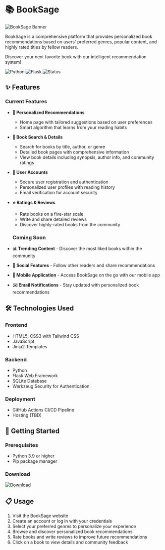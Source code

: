 # 📚 BookSage

![BookSage Banner](https://ibb.co/S7NrwLDd)

BookSage is a comprehensive platform that provides personalized book recommendations based on users' preferred genres, popular content, and highly rated titles by fellow readers. 

Discover your next favorite book with our intelligent recommendation system!




![Python](https://img.shields.io/badge/Python-3.9+-blue)
![Flask](https://img.shields.io/badge/Flask-2.0+-lightgrey)
![Status](https://img.shields.io/badge/Status-In%20Development-yellow)

## ✨ Features

### Current Features
- **🔮 Personalized Recommendations** 
  - Home page with tailored suggestions based on user preferences
  - Smart algorithm that learns from your reading habits

- **📖 Book Search & Details** 
  - Search for books by title, author, or genre
  - Detailed book pages with comprehensive information
  - View book details including synopsis, author info, and community ratings

- **👤 User Accounts** 
  - Secure user registration and authentication
  - Personalized user profiles with reading history
  - Email verification for account security

- **⭐ Ratings & Reviews** 
  - Rate books on a five-star scale
  - Write and share detailed reviews
  - Discover highly-rated books from the community

  ### Coming Soon
- **📊 Trending Content** - Discover the most liked books within the community
- **💬 Social Features** - Follow other readers and share recommendations
- **📱 Mobile Application** - Access BookSage on the go with our mobile app
- **✉️ Email Notifications** - Stay updated with personalized book recommendations

## 🛠️ Technologies Used

### Frontend
- HTML5, CSS3 with Tailwind CSS
- JavaScript
- Jinja2 Templates

### Backend
- Python
- Flask Web Framework
- SQLite Database
- Werkzeug Security for Authentication

### Deployment
- GitHub Actions CI/CD Pipeline
- Hosting (TBD)

## 🚀 Getting Started

### Prerequisites
- Python 3.9 or higher
- Pip package manager

### Download

[![Download](https://img.shields.io/badge/Download-Latest%20Release-blue?style=for-the-badge)](https://github.com/carterj7383/booksage_/releases/latest/download/booksage-app.zip)

## 📋 Usage

1. Visit the BookSage website
2. Create an account or log in with your credentials
3. Select your preferred genres to personalize your experience
4. Browse and discover personalized book recommendations
5. Rate books and write reviews to improve future recommendations
6. Click on a book to view details and community feedback

